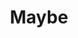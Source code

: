 ---
home: true
title: Maybe           
heroImage: /maybe.png
heroText: Maybe                    
tagline: API接口探索性测试平台
action:
  - text: 快速入门 ✍
    link: /guide/
  - text: API文档 ❤
    link: /api/
  - text: 设计思路 💡
    link: /home/
features:
- title: 测试数据集中管理
  details: 接口测试数据平台化集中管理，智能推荐
  link: /guide/
- title: 项目纵向管理
  details: API接口更新自动感知，版本兼容智能提示
  link: /guide/
- title: 用例自动生成
  details: 支持常用API文档解析生成用例，自动转化脚本，支持浏览器录制脚本
  link: /guide/
- title: 一键云测
  details: 在线云测，报告自动生成，错误智能分析
  link: /guide/
- title: 实景再现
  details: 请求响应过程，底层报文实时抓取，实景式再现
  link: /guide/
- title: 持续集成
  details: 接入CI/CD，支持持续集成，支持定时任务配置
  link: /guide/
footer: MIT Licensed | Copyright © 2020-present Half Leaf
copyright: false
---